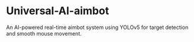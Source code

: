 # Universal-AI-aimbot
An AI-powered real-time aimbot system using YOLOv5 for target detection and smooth mouse movement.
